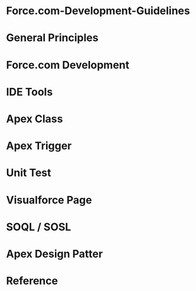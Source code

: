 Force.com-Development-Guidelines
================================

# General Principles
# Force.com Development 
# IDE Tools 
# Apex Class 
# Apex Trigger 
# Unit Test 
# Visualforce Page 
# SOQL / SOSL 
# Apex Design Patter 
# Reference 
